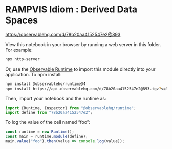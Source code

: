 # RAMPVIS Idiom : Derived Data Spaces

https://observablehq.com/d/78b20aa4152547e2@893

View this notebook in your browser by running a web server in this folder. For
example:

~~~sh
npx http-server
~~~

Or, use the [Observable Runtime](https://github.com/observablehq/runtime) to
import this module directly into your application. To npm install:

~~~sh
npm install @observablehq/runtime@4
npm install https://api.observablehq.com/d/78b20aa4152547e2@893.tgz?v=3
~~~

Then, import your notebook and the runtime as:

~~~js
import {Runtime, Inspector} from "@observablehq/runtime";
import define from "78b20aa4152547e2";
~~~

To log the value of the cell named “foo”:

~~~js
const runtime = new Runtime();
const main = runtime.module(define);
main.value("foo").then(value => console.log(value));
~~~
